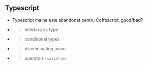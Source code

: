 ## Typescript
* Typescript maine este abandonat pentru Coffescript, good/bad? 
* > interfara vs type
* > conditional types    
* > discriminating union
* > operatorul `satisfies`